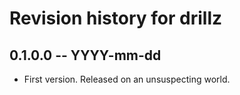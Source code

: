 # Revision history for drillz

## 0.1.0.0 -- YYYY-mm-dd

* First version. Released on an unsuspecting world.
